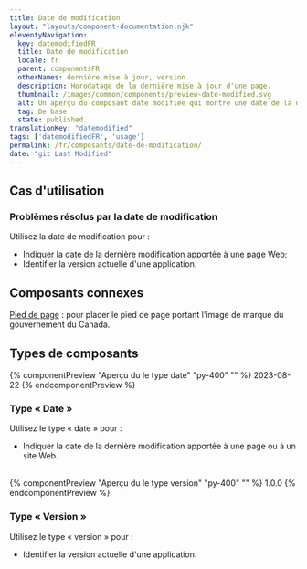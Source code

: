 ```yaml
---
title: Date de modification
layout: "layouts/component-documentation.njk"
eleventyNavigation:
  key: datemodifiedFR
  title: Date de modification
  locale: fr
  parent: componentsFR
  otherNames: dernière mise à jour, version.
  description: Horodatage de la dernière mise à jour d'une page.
  thumbnail: /images/common/components/preview-date-modified.svg
  alt: Un aperçu du composant date modifiée qui montre une date de la dernière modification de la page.
  tag: De base
  state: published
translationKey: "datemodified"
tags: ['datemodifiedFR', 'usage']
permalink: /fr/composants/date-de-modification/
date: "git Last Modified"
---
```


## Cas d'utilisation

### Problèmes résolus par la date de modification

Utilisez la date de modification pour :

- Indiquer la date de la dernière modification apportée à une page Web;
- Identifier la version actuelle d'une application.

<article class="bg-full-width bg-primary text-light pt-500 pb-400 my-500">
  <h2 class="mt-0 mb-400">Composants connexes</h2>

  <a href="{{ links.footer }}" class="link-light">Pied de page</a> : pour placer le pied de page portant l'image de marque du gouvernement du Canada.
</article>

## Types de composants

<div class="remove-empty-p">
<gcds-grid columns="1fr" columns-tablet="1fr 2fr" gap="500" align-items="start">
  {% componentPreview "Aperçu du le type date" "py-400" "" %}
  <gcds-date-modified>2023-08-22</gcds-date-modified>
  {% endcomponentPreview %}
  <div>
    <h3 class="mb-400">Type « Date »</h3>
    <p class="mb-400">Utilisez le type « date » pour :</p>
    <ul class="list-disc mb-400">
      <li>Indiquer la date de la dernière modification apportée à une page ou à un site Web.</li>
    </ul>
  </div>
</gcds-grid>
<br/>
<gcds-grid columns="1fr" columns-tablet="1fr 2fr" gap="500" align-items="start">
  {% componentPreview "Aperçu du le type version" "py-400" "" %}
  <gcds-date-modified type="version">1.0.0</gcds-date-modified>
  {% endcomponentPreview %}
  <div>
    <h3 class="mb-400">Type « Version »</h3>
    <p class="mb-400">Utilisez le type « version » pour :</p>
    <ul class="list-disc mb-400">
      <li>Identifier la version actuelle d'une application.</li>
    </ul>
  </div>
</gcds-grid>
</br>
